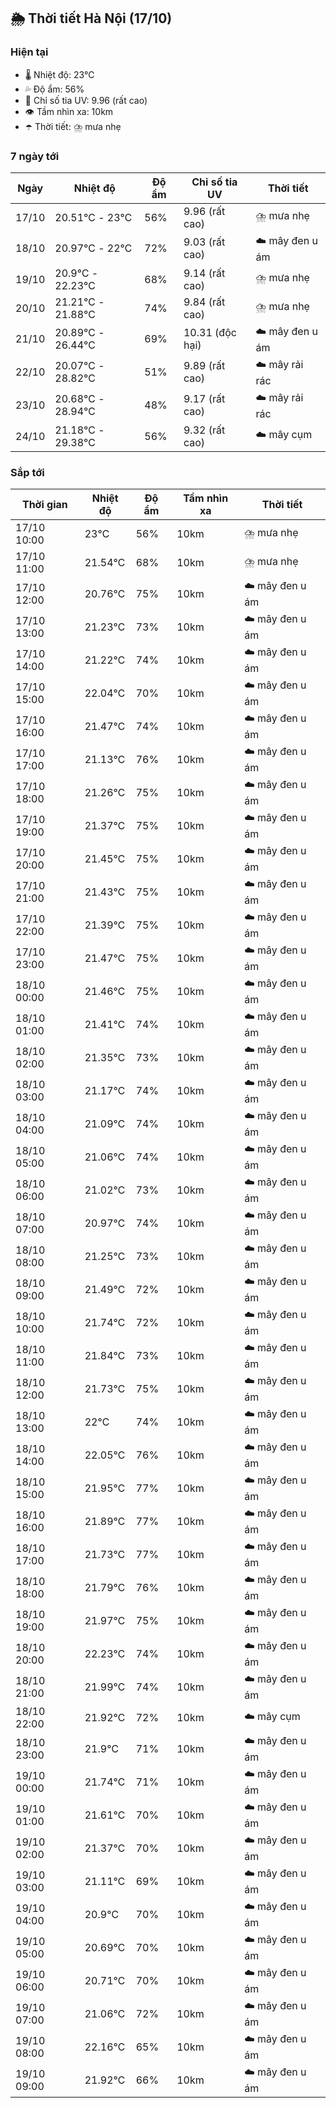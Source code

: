 ## 🌦️ Thời tiết Hà Nội (17/10)

### Hiện tại

- 🌡️ Nhiệt độ: 23℃
- 💦 Độ ẩm: 56%
- 🌟 Chỉ số tia UV: 9.96 (rất cao)
- 👁️ Tầm nhìn xa: 10km
- ☂️ Thời tiết: ⛈️ mưa nhẹ

### 7 ngày tới

| Ngày | Nhiệt độ | Độ ẩm | Chỉ số tia UV | Thời tiết |
| --- | --- | --- | --- | --- |
| 17/10 | 20.51℃ - 23℃ | 56% | 9.96 (rất cao) | ⛈️ mưa nhẹ |
| 18/10 | 20.97℃ - 22℃ | 72% | 9.03 (rất cao) | ☁️ mây đen u ám |
| 19/10 | 20.9℃ - 22.23℃ | 68% | 9.14 (rất cao) | ⛈️ mưa nhẹ |
| 20/10 | 21.21℃ - 21.88℃ | 74% | 9.84 (rất cao) | ⛈️ mưa nhẹ |
| 21/10 | 20.89℃ - 26.44℃ | 69% | 10.31 (độc hại) | ☁️ mây đen u ám |
| 22/10 | 20.07℃ - 28.82℃ | 51% | 9.89 (rất cao) | ☁️ mây rải rác |
| 23/10 | 20.68℃ - 28.94℃ | 48% | 9.17 (rất cao) | ☁️ mây rải rác |
| 24/10 | 21.18℃ - 29.38℃ | 56% | 9.32 (rất cao) | ☁️ mây cụm |

### Sắp tới

| Thời gian | Nhiệt độ | Độ ẩm | Tầm nhìn xa | Thời tiết |
| --- | --- | --- | --- | --- |
| 17/10 10:00 | 23℃ | 56% | 10km | ⛈️ mưa nhẹ |
| 17/10 11:00 | 21.54℃ | 68% | 10km | ⛈️ mưa nhẹ |
| 17/10 12:00 | 20.76℃ | 75% | 10km | ☁️ mây đen u ám |
| 17/10 13:00 | 21.23℃ | 73% | 10km | ☁️ mây đen u ám |
| 17/10 14:00 | 21.22℃ | 74% | 10km | ☁️ mây đen u ám |
| 17/10 15:00 | 22.04℃ | 70% | 10km | ☁️ mây đen u ám |
| 17/10 16:00 | 21.47℃ | 74% | 10km | ☁️ mây đen u ám |
| 17/10 17:00 | 21.13℃ | 76% | 10km | ☁️ mây đen u ám |
| 17/10 18:00 | 21.26℃ | 75% | 10km | ☁️ mây đen u ám |
| 17/10 19:00 | 21.37℃ | 75% | 10km | ☁️ mây đen u ám |
| 17/10 20:00 | 21.45℃ | 75% | 10km | ☁️ mây đen u ám |
| 17/10 21:00 | 21.43℃ | 75% | 10km | ☁️ mây đen u ám |
| 17/10 22:00 | 21.39℃ | 75% | 10km | ☁️ mây đen u ám |
| 17/10 23:00 | 21.47℃ | 75% | 10km | ☁️ mây đen u ám |
| 18/10 00:00 | 21.46℃ | 75% | 10km | ☁️ mây đen u ám |
| 18/10 01:00 | 21.41℃ | 74% | 10km | ☁️ mây đen u ám |
| 18/10 02:00 | 21.35℃ | 73% | 10km | ☁️ mây đen u ám |
| 18/10 03:00 | 21.17℃ | 74% | 10km | ☁️ mây đen u ám |
| 18/10 04:00 | 21.09℃ | 74% | 10km | ☁️ mây đen u ám |
| 18/10 05:00 | 21.06℃ | 74% | 10km | ☁️ mây đen u ám |
| 18/10 06:00 | 21.02℃ | 73% | 10km | ☁️ mây đen u ám |
| 18/10 07:00 | 20.97℃ | 74% | 10km | ☁️ mây đen u ám |
| 18/10 08:00 | 21.25℃ | 73% | 10km | ☁️ mây đen u ám |
| 18/10 09:00 | 21.49℃ | 72% | 10km | ☁️ mây đen u ám |
| 18/10 10:00 | 21.74℃ | 72% | 10km | ☁️ mây đen u ám |
| 18/10 11:00 | 21.84℃ | 73% | 10km | ☁️ mây đen u ám |
| 18/10 12:00 | 21.73℃ | 75% | 10km | ☁️ mây đen u ám |
| 18/10 13:00 | 22℃ | 74% | 10km | ☁️ mây đen u ám |
| 18/10 14:00 | 22.05℃ | 76% | 10km | ☁️ mây đen u ám |
| 18/10 15:00 | 21.95℃ | 77% | 10km | ☁️ mây đen u ám |
| 18/10 16:00 | 21.89℃ | 77% | 10km | ☁️ mây đen u ám |
| 18/10 17:00 | 21.73℃ | 77% | 10km | ☁️ mây đen u ám |
| 18/10 18:00 | 21.79℃ | 76% | 10km | ☁️ mây đen u ám |
| 18/10 19:00 | 21.97℃ | 75% | 10km | ☁️ mây đen u ám |
| 18/10 20:00 | 22.23℃ | 74% | 10km | ☁️ mây đen u ám |
| 18/10 21:00 | 21.99℃ | 74% | 10km | ☁️ mây đen u ám |
| 18/10 22:00 | 21.92℃ | 72% | 10km | ☁️ mây cụm |
| 18/10 23:00 | 21.9℃ | 71% | 10km | ☁️ mây đen u ám |
| 19/10 00:00 | 21.74℃ | 71% | 10km | ☁️ mây đen u ám |
| 19/10 01:00 | 21.61℃ | 70% | 10km | ☁️ mây đen u ám |
| 19/10 02:00 | 21.37℃ | 70% | 10km | ☁️ mây đen u ám |
| 19/10 03:00 | 21.11℃ | 69% | 10km | ☁️ mây đen u ám |
| 19/10 04:00 | 20.9℃ | 70% | 10km | ☁️ mây đen u ám |
| 19/10 05:00 | 20.69℃ | 70% | 10km | ☁️ mây đen u ám |
| 19/10 06:00 | 20.71℃ | 70% | 10km | ☁️ mây đen u ám |
| 19/10 07:00 | 21.06℃ | 72% | 10km | ☁️ mây đen u ám |
| 19/10 08:00 | 22.16℃ | 65% | 10km | ☁️ mây đen u ám |
| 19/10 09:00 | 21.92℃ | 66% | 10km | ☁️ mây đen u ám |
